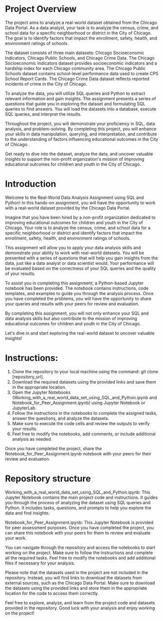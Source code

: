 # Project Overview
The project aims to analyze a real-world dataset obtained from the Chicago Data Portal. As a data analyst, your task is to analyze the census, crime, and school data for a specific neighborhood or district in the City of Chicago. The goal is to identify factors that impact the enrollment, safety, health, and environment ratings of schools.

The dataset consists of three main datasets: Chicago Socioeconomic Indicators, Chicago Public Schools, and Chicago Crime Data. The Chicago Socioeconomic Indicators dataset provides socioeconomic indicators and a hardship index for each Chicago community area. The Chicago Public Schools dataset contains school-level performance data used to create CPS School Report Cards. The Chicago Crime Data dataset reflects reported incidents of crime in the City of Chicago.

To analyze the data, you will utilize SQL queries and Python to extract relevant information and gain insights. The assignment presents a series of questions that guide you in exploring the dataset and formulating SQL queries to find answers. You will load the datasets into a database, execute SQL queries, and interpret the results.

Throughout the project, you will demonstrate your proficiency in SQL, data analysis, and problem-solving. By completing this project, you will enhance your skills in data manipulation, querying, and interpretation, and contribute to the understanding of factors influencing educational outcomes in the City of Chicago.

Get ready to dive into the dataset, analyze the data, and uncover valuable insights to support the non-profit organization's mission of improving educational outcomes for children and youth in the City of Chicago.

# Introduction
Welcome to the Real-World Data Analysis Assignment using SQL and Python! In this hands-on assignment, you will have the opportunity to work with a real-world dataset provided by the Chicago Data Portal.

Imagine that you have been hired by a non-profit organization dedicated to improving educational outcomes for children and youth in the City of Chicago. Your role is to analyze the census, crime, and school data for a specific neighborhood or district and identify factors that impact the enrollment, safety, health, and environment ratings of schools.

This assignment will allow you to apply your data analysis skills and demonstrate your ability to work with real-world datasets. You will be presented with a series of questions that will help you gain insights from the data, just like a data analyst or data scientist would. Your performance will be evaluated based on the correctness of your SQL queries and the quality of your results.

To assist you in completing this assignment, a Python-based Jupyter notebook has been provided. The notebook contains instructions, code templates, and examples to guide you through the analysis process. Once you have completed the problems, you will have the opportunity to share your queries and results with your peers for review and evaluation.

By completing this assignment, you will not only enhance your SQL and data analysis skills but also contribute to the mission of improving educational outcomes for children and youth in the City of Chicago.

Let's dive in and start exploring the real-world dataset to uncover valuable insights!

# Instructions:

1. Clone the repository to your local machine using the command: git clone [repository_url].
2. Download the required datasets using the provided links and save them in the appropriate location.
3. Open the Jupyter Notebooks (Working_with_a_real_world_data_set_using_SQL_and_Python.ipynb and Notebook_for_Peer_Assignment.ipynb) using Jupyter Notebook or JupyterLab.
4. Follow the instructions in the notebooks to complete the assigned tasks, answer the questions, and analyze the datasets.
5. Make sure to execute the code cells and review the outputs to verify your results.
6. Feel free to modify the notebooks, add comments, or include additional analysis as needed.

Once you have completed the project, share the Notebook_for_Peer_Assignment.ipynb notebook with your peers for their review and evaluation.
# Repository structure

Working_with_a_real_world_data_set_using_SQL_and_Python.ipynb: This Jupyter Notebook contains the main project code and instructions. It guides you through the process of analyzing the dataset using SQL queries and Python. It includes tasks, questions, and prompts to help you explore the data and find insights.

Notebook_for_Peer_Assignment.ipynb: This Jupyter Notebook is provided for peer assessment purposes. Once you have completed the project, you can share this notebook with your peers for them to review and evaluate your work.

You can navigate through the repository and access the notebooks to start working on the project. Make sure to follow the instructions and complete all the required tasks. Feel free to modify the notebooks and add additional files if necessary for your analysis.

Please note that the datasets used in the project are not included in the repository. Instead, you will find links to download the datasets from external sources, such as the Chicago Data Portal. Make sure to download the datasets using the provided links and store them in the appropriate location for the code to access them correctly.

Feel free to explore, analyze, and learn from the project code and datasets provided in the repository. Good luck with your analysis and enjoy working on the project!
